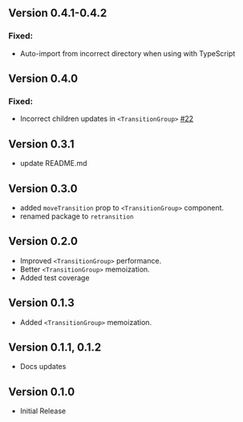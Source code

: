 ## Version 0.4.1-0.4.2

### Fixed:

- Auto-import from incorrect directory when using with TypeScript

## Version 0.4.0

### Fixed:

- Incorrect children updates in `<TransitionGroup>` [#22](https://github.com/Ayub-Begimkulov/retransition/issues/22)

## Version 0.3.1

- update README.md

## Version 0.3.0

- added `moveTransition` prop to `<TransitionGroup>` component.
- renamed package to `retransition`

## Version 0.2.0

- Improved `<TransitionGroup>` performance.
- Better `<TransitionGroup>` memoization.
- Added test coverage

## Version 0.1.3

- Added `<TransitionGroup>` memoization.

## Version 0.1.1, 0.1.2

- Docs updates

## Version 0.1.0

- Initial Release
